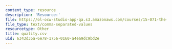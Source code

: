 ```yaml
---
content_type: resource
description: 'Resource:'
file: https://ol-ocw-studio-app-qa.s3.amazonaws.com/courses/15-071-the-analytics-edge-spring-2017/6343d35a6e7817560160a4ea9dc9bd2e_quality.csv
file_type: text/comma-separated-values
resourcetype: Other
title: quality.csv
uid: 6343d35a-6e78-1756-0160-a4ea9dc9bd2e
---
```

